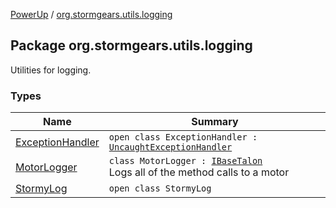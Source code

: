 [PowerUp](../index.md) / [org.stormgears.utils.logging](./index.md)

## Package org.stormgears.utils.logging

Utilities for logging.

### Types

| Name | Summary |
|---|---|
| [ExceptionHandler](-exception-handler/index.md) | `open class ExceptionHandler : `[`UncaughtExceptionHandler`](http://docs.oracle.com/javase/8/docs/api/java/lang/Thread/UncaughtExceptionHandler.html) |
| [MotorLogger](-motor-logger/index.md) | `class MotorLogger : `[`IBaseTalon`](../org.stormgears.utils.talons/-i-base-talon/index.md)<br>Logs all of the method calls to a motor |
| [StormyLog](-stormy-log/index.md) | `open class StormyLog` |
